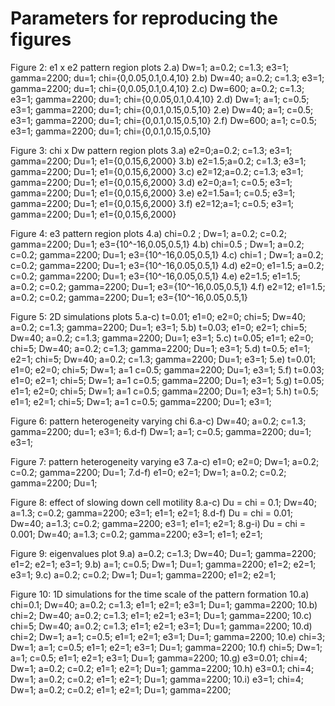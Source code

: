 # Parameters for reproducing the figures

Figure 2: e1 x e2 pattern region plots
2.a) Dw=1; a=0.2; c=1.3; e3=1; gamma=2200; du=1; chi={0,0.05,0.1,0.4,10}
2.b) Dw=40; a=0.2; c=1.3; e3=1; gamma=2200; du=1; chi={0,0.05,0.1,0.4,10}
2.c) Dw=600; a=0.2; c=1.3; e3=1; gamma=2200; du=1; chi={0,0.05,0.1,0.4,10}
2.d) Dw=1; a=1; c=0.5; e3=1; gamma=2200; du=1; chi={0,0.1,0.15,0.5,10}
2.e) Dw=40; a=1; c=0.5; e3=1; gamma=2200; du=1; chi={0,0.1,0.15,0.5,10}
2.f) Dw=600; a=1; c=0.5; e3=1; gamma=2200; du=1; chi={0,0.1,0.15,0.5,10}

Figure 3: chi x Dw pattern region plots
3.a) e2=0;a=0.2; c=1.3; e3=1; gamma=2200; Du=1; e1={0,0.15,6,2000}
3.b) e2=1.5;a=0.2; c=1.3; e3=1; gamma=2200; Du=1; e1={0,0.15,6,2000}
3.c) e2=12;a=0.2; c=1.3; e3=1; gamma=2200; Du=1; e1={0,0.15,6,2000}
3.d) e2=0;a=1; c=0.5; e3=1; gamma=2200; Du=1; e1={0,0.15,6,2000}
3.e) e2=1.5a=1; c=0.5; e3=1; gamma=2200; Du=1; e1={0,0.15,6,2000}
3.f) e2=12;a=1; c=0.5; e3=1; gamma=2200; Du=1; e1={0,0.15,6,2000}

Figure 4: e3 pattern region plots
4.a) chi=0.2 ; Dw=1; a=0.2; c=0.2; gamma=2200; Du=1; e3={10^-16,0.05,0.5,1}
4.b) chi=0.5 ; Dw=1; a=0.2; c=0.2; gamma=2200; Du=1; e3={10^-16,0.05,0.5,1}
4.c) chi=1 ; Dw=1; a=0.2; c=0.2; gamma=2200; Du=1; e3={10^-16,0.05,0.5,1}
4.d) e2=0; e1=1.5; a=0.2; c=0.2; gamma=2200; Du=1; e3={10^-16,0.05,0.5,1}
4.e) e2=1.5; e1=1.5; a=0.2; c=0.2; gamma=2200; Du=1; e3={10^-16,0.05,0.5,1}
4.f) e2=12; e1=1.5; a=0.2; c=0.2; gamma=2200; Du=1; e3={10^-16,0.05,0.5,1}

Figure 5: 2D simulations plots
5.a-c) t=0.01; e1=0; e2=0; chi=5; Dw=40; a=0.2; c=1.3; gamma=2200; Du=1; e3=1; 
5.b) t=0.03; e1=0; e2=1; chi=5; Dw=40; a=0.2; c=1.3; gamma=2200; Du=1; e3=1; 
5.c) t=0.05; e1=1; e2=0; chi=5; Dw=40; a=0.2; c=1.3; gamma=2200; Du=1; e3=1; 
5.d) t=0.5; e1=1; e2=1; chi=5; Dw=40; a=0.2; c=1.3; gamma=2200; Du=1; e3=1; 
5.e) t=0.01; e1=0; e2=0; chi=5; Dw=1; a=1 c=0.5; gamma=2200; Du=1; e3=1; 
5.f) t=0.03; e1=0; e2=1; chi=5; Dw=1; a=1 c=0.5; gamma=2200; Du=1; e3=1; 
5.g) t=0.05; e1=1; e2=0; chi=5; Dw=1; a=1 c=0.5; gamma=2200; Du=1; e3=1; 
5.h) t=0.5; e1=1; e2=1; chi=5; Dw=1; a=1 c=0.5; gamma=2200; Du=1; e3=1; 

Figure 6: pattern heterogeneity varying chi
6.a-c) Dw=40; a=0.2; c=1.3; gamma=2200; du=1; e3=1; 
6.d-f) Dw=1; a=1; c=0.5; gamma=2200; du=1; e3=1; 


Figure 7: pattern heterogeneity varying e3
7.a-c) e1=0; e2=0; Dw=1; a=0.2; c=0.2; gamma=2200; Du=1; 
7.d-f) e1=0; e2=1; Dw=1; a=0.2; c=0.2; gamma=2200; Du=1; 

Figure 8: effect of slowing down cell motility
8.a-c) Du = chi = 0.1; Dw=40; a=1.3; c=0.2; gamma=2200; e3=1;  e1=1; e2=1; 
8.d-f) Du = chi = 0.01; Dw=40; a=1.3; c=0.2; gamma=2200; e3=1; e1=1; e2=1; 
8.g-i) Du = chi = 0.001; Dw=40; a=1.3; c=0.2; gamma=2200; e3=1; e1=1; e2=1; 

Figure 9: eigenvalues plot
9.a) a=0.2; c=1.3; Dw=40; Du=1; gamma=2200; e1=2; e2=1; e3=1; 
9.b) a=1; c=0.5; Dw=1; Du=1; gamma=2200; e1=2; e2=1; e3=1; 
9.c) a=0.2; c=0.2; Dw=1; Du=1; gamma=2200; e1=2; e2=1;

Figure 10: 1D simulations for the time scale of the pattern formation
10.a) chi=0.1; Dw=40; a=0.2; c=1.3; e1=1; e2=1; e3=1; Du=1; gamma=2200;
10.b) chi=2; Dw=40; a=0.2; c=1.3; e1=1; e2=1; e3=1; Du=1; gamma=2200;
10.c) chi=5; Dw=40; a=0.2; c=1.3; e1=1; e2=1; e3=1; Du=1; gamma=2200;
10.d) chi=2; Dw=1; a=1; c=0.5; e1=1; e2=1; e3=1; Du=1; gamma=2200;
10.e) chi=3; Dw=1; a=1; c=0.5; e1=1; e2=1; e3=1; Du=1; gamma=2200;
10.f) chi=5; Dw=1; a=1; c=0.5; e1=1; e2=1; e3=1; Du=1; gamma=2200;
10.g) e3=0.01; chi=4; Dw=1; a=0.2; c=0.2; e1=1; e2=1; Du=1; gamma=2200;
10.h) e3=0.1; chi=4; Dw=1; a=0.2; c=0.2; e1=1; e2=1; Du=1; gamma=2200;
10.i) e3=1; chi=4; Dw=1; a=0.2; c=0.2; e1=1; e2=1; Du=1; gamma=2200;

